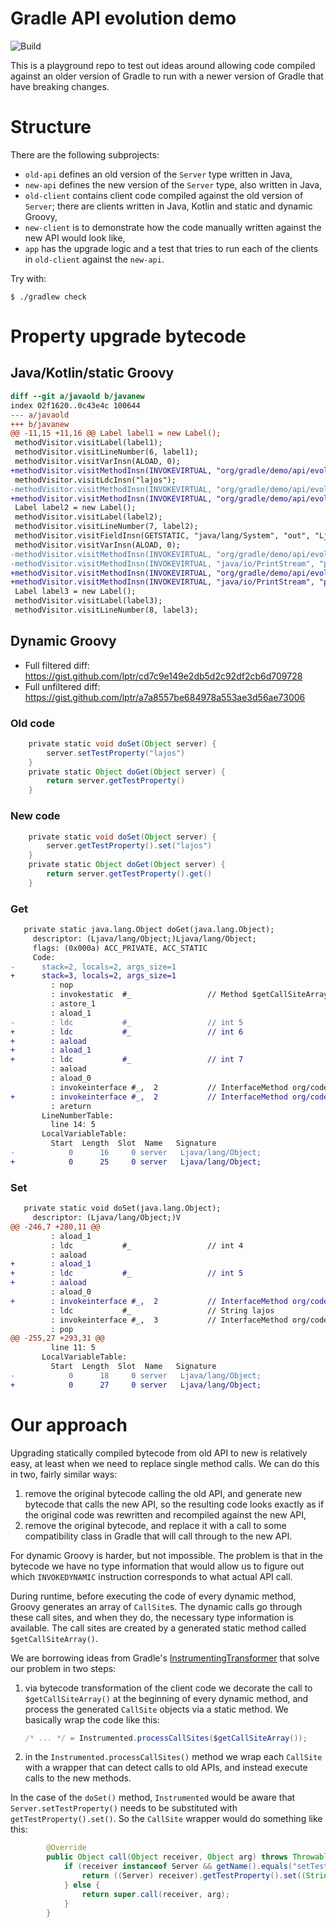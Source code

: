 # Gradle API evolution demo

![Build](https://github.com/gradle/api-evolution-demo/actions/workflows/build.yml/badge.svg)

This is a playground repo to test out ideas around allowing code compiled against an older version of Gradle to run with a newer version of Gradle that have breaking changes.

# Structure

There are the following subprojects:

- `old-api` defines an old version of the `Server` type written in Java,
- `new-api` defines the new version of the `Server` type, also written in Java,
- `old-client` contains client code compiled against the old version of `Server`; there are clients written in Java, Kotlin and static and dynamic Groovy,
- `new-client` is to demonstrate how the code manually written against the new API would look like,
- `app` has the upgrade logic and a test that tries to run each of the clients in `old-client` against the `new-api`.

Try with:

```shell
$ ./gradlew check
```

# Property upgrade bytecode

## Java/Kotlin/static Groovy

```diff
diff --git a/javaold b/javanew
index 02f1620..0c43e4c 100644
--- a/javaold
+++ b/javanew
@@ -11,15 +11,16 @@ Label label1 = new Label();
 methodVisitor.visitLabel(label1);
 methodVisitor.visitLineNumber(6, label1);
 methodVisitor.visitVarInsn(ALOAD, 0);
+methodVisitor.visitMethodInsn(INVOKEVIRTUAL, "org/gradle/demo/api/evolution/Server", "getName", "()Lorg/gradle/demo/api/evolution/Property;", false);
 methodVisitor.visitLdcInsn("lajos");
-methodVisitor.visitMethodInsn(INVOKEVIRTUAL, "org/gradle/demo/api/evolution/Server", "setName", "(Ljava/lang/String;)V", false);
+methodVisitor.visitMethodInsn(INVOKEVIRTUAL, "org/gradle/demo/api/evolution/Property", "set", "(Ljava/lang/Object;)V", false);
 Label label2 = new Label();
 methodVisitor.visitLabel(label2);
 methodVisitor.visitLineNumber(7, label2);
 methodVisitor.visitFieldInsn(GETSTATIC, "java/lang/System", "out", "Ljava/io/PrintStream;");
 methodVisitor.visitVarInsn(ALOAD, 0);
-methodVisitor.visitMethodInsn(INVOKEVIRTUAL, "org/gradle/demo/api/evolution/Server", "getName", "()Ljava/lang/String;", false);
-methodVisitor.visitMethodInsn(INVOKEVIRTUAL, "java/io/PrintStream", "println", "(Ljava/lang/String;)V", false);
+methodVisitor.visitMethodInsn(INVOKEVIRTUAL, "org/gradle/demo/api/evolution/Server", "getName", "()Lorg/gradle/demo/api/evolution/Property;", false);
+methodVisitor.visitMethodInsn(INVOKEVIRTUAL, "java/io/PrintStream", "println", "(Ljava/lang/Object;)V", false);
 Label label3 = new Label();
 methodVisitor.visitLabel(label3);
 methodVisitor.visitLineNumber(8, label3);
```

## Dynamic Groovy

* Full filtered diff: https://gist.github.com/lptr/cd7c9e149e2db5d2c92df2cb6d709728
* Full unfiltered diff: https://gist.github.com/lptr/a7a8557be684978a553ae3d56ae73006

### Old code

```groovy
    private static void doSet(Object server) {
        server.setTestProperty("lajos")
    }
    private static Object doGet(Object server) {
        return server.getTestProperty()
    }
```

### New code

```groovy
    private static void doSet(Object server) {
        server.getTestProperty().set("lajos")
    }
    private static Object doGet(Object server) {
        return server.getTestProperty().get()
    }
```

### Get

```diff
   private static java.lang.Object doGet(java.lang.Object);
     descriptor: (Ljava/lang/Object;)Ljava/lang/Object;
     flags: (0x000a) ACC_PRIVATE, ACC_STATIC
     Code:
-      stack=2, locals=2, args_size=1
+      stack=3, locals=2, args_size=1
         : nop
         : invokestatic  #_                 // Method $getCallSiteArray:()[Lorg/codehaus/groovy/runtime/callsite/CallSite;
         : astore_1
         : aload_1
-        : ldc           #_                 // int 5
+        : ldc           #_                 // int 6
+        : aaload
+        : aload_1
+        : ldc           #_                 // int 7
         : aaload
         : aload_0
         : invokeinterface #_,  2           // InterfaceMethod org/codehaus/groovy/runtime/callsite/CallSite.call:(Ljava/lang/Object;)Ljava/lang/Object;
+        : invokeinterface #_,  2           // InterfaceMethod org/codehaus/groovy/runtime/callsite/CallSite.call:(Ljava/lang/Object;)Ljava/lang/Object;
         : areturn
       LineNumberTable:
         line 14: 5
       LocalVariableTable:
         Start  Length  Slot  Name   Signature
-            0      16     0 server   Ljava/lang/Object;
+            0      25     0 server   Ljava/lang/Object;
```

### Set

```diff
   private static void doSet(java.lang.Object);
     descriptor: (Ljava/lang/Object;)V
@@ -246,7 +280,11 @@
         : aload_1
         : ldc           #_                 // int 4
         : aaload
+        : aload_1
+        : ldc           #_                 // int 5
+        : aaload
         : aload_0
+        : invokeinterface #_,  2           // InterfaceMethod org/codehaus/groovy/runtime/callsite/CallSite.call:(Ljava/lang/Object;)Ljava/lang/Object;
         : ldc           #_                 // String lajos
         : invokeinterface #_,  3           // InterfaceMethod org/codehaus/groovy/runtime/callsite/CallSite.call:(Ljava/lang/Object;Ljava/lang/Object;)Ljava/lang/Object;
         : pop
@@ -255,27 +293,31 @@
         line 11: 5
       LocalVariableTable:
         Start  Length  Slot  Name   Signature
-            0      18     0 server   Ljava/lang/Object;
+            0      27     0 server   Ljava/lang/Object;
```

# Our approach

Upgrading statically compiled bytecode from old API to new is relatively easy, at least when we need to replace single method calls. We can do this in two, fairly similar ways:

1. remove the original bytecode calling the old API, and generate new bytecode that calls the new API, so the resulting code looks exactly as if the original code was rewritten and recompiled against the new API,
2. remove the original bytecode, and replace it with a call to some compatibility class in Gradle that will call through to the new API.

For dynamic Groovy is harder, but not impossible. The problem is that in the bytecode we have no type information that would allow us to figure out which `INVOKEDYNAMIC` instruction corresponds to what actual API call.

During runtime, before executing the code of every dynamic method, Groovy generates an array of `CallSite`s. The dynamic calls go through these call sites, and when they do, the necessary type information is available. The call sites are created by a generated static method called `$getCallSiteArray()`.

We are borrowing ideas from Gradle's [InstrumentingTransformer](https://github.com/gradle/gradle/blob/fbec2c1faae67f06c725678b108a56e906a232bb/subprojects/core/src/main/java/org/gradle/internal/classpath/InstrumentingTransformer.java) that solve our problem in two steps:

1. via bytecode transformation of the client code we decorate the call to `$getCallSiteArray()` at the beginning of every dynamic method, and process the generated `CallSite` objects via a static method. We basically wrap the code like this:

    ```java
    /* ... */ = Instrumented.processCallSites($getCallSiteArray());
    ```

2. in the `Instrumented.processCallSites()` method we wrap each `CallSite` with a wrapper that can detect calls to old APIs, and instead execute calls to the new methods.

In the case of the `doSet()` method, `Instrumented` would be aware that `Server.setTestProperty()` needs to be substituted with `getTestProperty().set()`. So the `CallSite` wrapper would do something like this:

```java
        @Override
        public Object call(Object receiver, Object arg) throws Throwable {
            if (receiver instanceof Server && getName().equals("setTestProperty()")) {
                return ((Server) receiver).getTestProperty().set((String) arg);
            } else {
                return super.call(receiver, arg);
            }
        }
```
